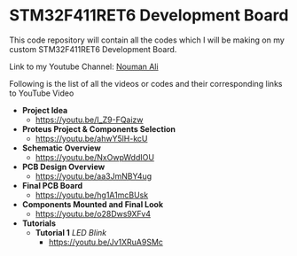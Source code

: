 # STM32F411RET6 Development Board
This code repository will contain all the codes which I will be making on my custom STM32F411RET6 Development Board.

Link to my Youtube Channel: [Nouman Ali](https://www.youtube.com/c/NoumanAli)

Following is the list of all the videos or codes and their corresponding links to YouTube Video
* **Project Idea**
  * https://youtu.be/I_Z9-FQaizw
* **Proteus Project & Components Selection**
  * https://youtu.be/ahwY5lH-kcU
* **Schematic Overview**
  * https://youtu.be/NxOwpWddIOU
* **PCB Design Overview**
  * https://youtu.be/aa3JmNBY4ug
* **Final PCB Board**
  * https://youtu.be/hg1A1mcBUsk
* **Components Mounted and Final Look**
  * https://youtu.be/o28Dws9XFv4
* **Tutorials**
  * **Tutorial 1** *LED Blink*
    * https://youtu.be/Jv1XRuA9SMc
